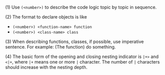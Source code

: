 (1) Use `(<number>)` to describe the code logic topic by topic in sequence.

(2) The format to declare objects is like 
- `(<number>) <function-name> function`
- `(<number>) <class-name> class`

(3) When describing functions, classes, if possible, use imperative sentence. For example: (The function) do something.

(4) The basic form of the opening and closing nesting indicator is `|+>` and `<|+`, where `|+` means one or more `|` character. The number of `|` characters should increase with the nesting depth.
